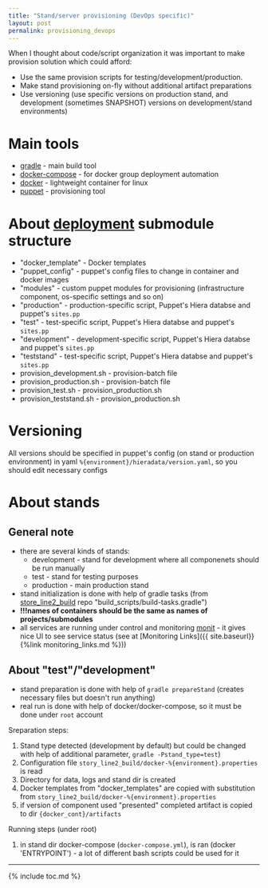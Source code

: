 ```yaml
---
title: "Stand/server provisioning (DevOps specific)"
layout: post
permalink: provisioning_devops
---
```


When I thought about code/script organization it was important to make provision solution which could afford:

* Use the same provision scripts for testing/development/production.
* Make stand provisioning on-fly without additional artifact preparations
* Use versioning (use specific versions on production stand, and development (sometimes SNAPSHOT) versions on development/stand environments)

# Main tools
- [gradle](http://gradle.org/) - main build tool
- [docker-compose](https://docs.docker.com/compose/) - for docker group deployment automation
- [docker](https://docs.docker.com/) - lightweight container for linux
- [puppet](https://puppet.com/) - provisioning tool

# About [deployment](https://github.com/fedor-malyshkin/story_line2_deployment) submodule structure
- "docker_template" - Docker templates
- "puppet_config" - puppet's config files to change in container and docker images
- "modules" - custom puppet modules for provisioning (infrastructure component, os-specific settings and so on)
- "production" - production-specific script, Puppet's Hiera databse and puppet's `sites.pp`
- "test" - test-specific script, Puppet's Hiera databse and puppet's `sites.pp`
- "development" - development-specific script, Puppet's Hiera databse and puppet's `sites.pp`
- "teststand" - test-specific script, Puppet's Hiera databse and puppet's `sites.pp`
- provision_development.sh - provision-batch file
- provision_production.sh - provision-batch file
- provision_test.sh - provision_production.sh
- provision_teststand.sh - provision_production.sh

# Versioning
All versions should be specified in puppet's config (on stand or production environment) in yaml `%{environment}/hieradata/version.yaml`, so you should edit necessary configs

# About stands
## General note
- there are several kinds of stands:
	* development - stand for development where all componenets should be run manually
	* test - stand for testing purposes
	* production - main production stand
- stand initialization is done with help of gradle tasks (from [store_line2_build](https://github.com/fedor-malyshkin/story_line2_build) repo "build_scripts/build-tasks.gradle")
- __!!!names of containers should be the same as names of projects/submodules__
- all services are running under control and monitoring [monit](https://mmonit.com) - it gives nice UI to see service status (see at [Monitoring Links]({{ site.baseurl}}{%link monitoring_links.md %}))

## About "test"/"development"
- stand preparation is done with help of `gradle prepareStand` (creates necessary files but doesn't run anything)
- real run is done with help of docker/docker-compose, so it must be done under `root` account

Sreparation steps:
1. Stand type detected (development by default) but could be changed with help of additional parameter, `gradle -Pstand_type=test`)
1. Configuration file `story_line2_build/docker-%{environment}.properties` is read
1. Directory for data, logs and stand dir is created
1. Docker templates from "docker_templates"  are copied with substitution from  `story_line2_build/docker-%{environment}.properties`
1. if version of component used "presented" completed artifact is copied to dir `{docker_cont}/artifacts`

Running steps (under root)
1. in stand dir docker-compose (`docker-compose.yml`), is ran (docker 'ENTRYPOINT') - a lot of different bash scripts could be used for it

---
{% include toc.md %}
